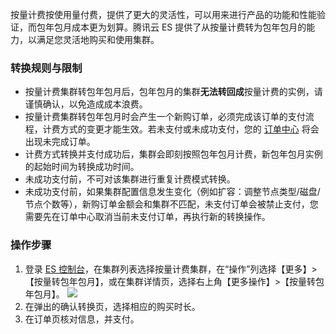 按量计费按使用量付费，提供了更大的灵活性，可以用来进行产品的功能和性能验证，而包年包月成本更为划算。腾讯云 ES 提供了从按量计费转为包年包月的能力，以满足您灵活地购买和使用集群。

### 转换规则与限制
- 按量计费集群转包年包月后，包年包月的集群**无法转回成**按量计费的实例，请谨慎确认，以免造成成本浪费。
- 按量计费集群转包年包月时会产生一个新购订单，必须完成该订单的支付流程，计费方式的变更才能生效。若未支付或未成功支付，您的 [订单中心](https://console.cloud.tencent.com/deal) 将会出现未完成订单。
- 计费方式转换并支付成功后，集群会即刻按照包年包月计费，新包年包月实例的起始时间为转换成功时间。
- 未成功支付前，不可对该集群进行重复计费模式转换。
- 未成功支付前，如果集群配置信息发生变化（例如扩容：调整节点类型/磁盘/节点个数等），新购订单金额会和集群不匹配，未支付订单会被禁止支付，您需要先在订单中心取消当前未支付订单，再执行新的转换操作。

### 操作步骤
1. 登录 [ES 控制台](https://console.cloud.tencent.com/es)，在集群列表选择按量计费集群，在“操作”列选择【更多】>【按量转包年包月】，或在集群详情页，选择右上角【更多操作】>【按量转包年包月】。
![](https://main.qcloudimg.com/raw/e9ce2e193312134f6778de639e63ebac.png)
2. 在弹出的确认转换页，选择相应的购买时长。
3. 在订单页核对信息，并支付。

